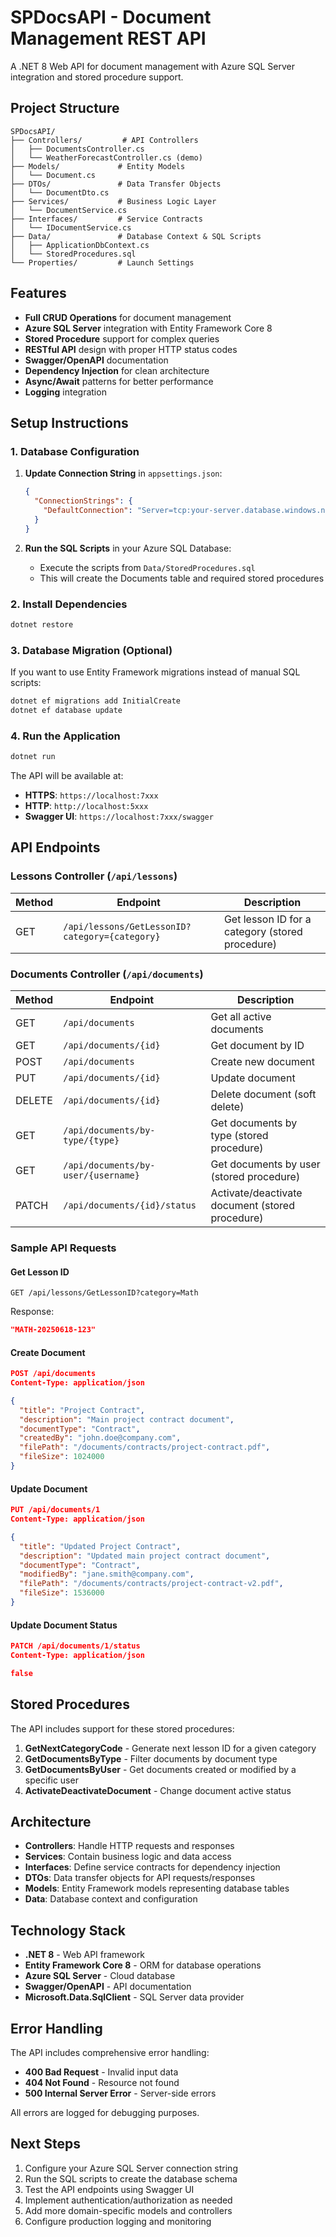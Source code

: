 # SPDocsAPI - Document Management REST API

A .NET 8 Web API for document management with Azure SQL Server integration and stored procedure support.

## Project Structure

```
SPDocsAPI/
├── Controllers/         # API Controllers
│   ├── DocumentsController.cs
│   └── WeatherForecastController.cs (demo)
├── Models/             # Entity Models
│   └── Document.cs
├── DTOs/               # Data Transfer Objects
│   └── DocumentDto.cs
├── Services/           # Business Logic Layer
│   └── DocumentService.cs
├── Interfaces/         # Service Contracts
│   └── IDocumentService.cs
├── Data/               # Database Context & SQL Scripts
│   ├── ApplicationDbContext.cs
│   └── StoredProcedures.sql
└── Properties/         # Launch Settings
```

## Features

- **Full CRUD Operations** for document management
- **Azure SQL Server** integration with Entity Framework Core 8
- **Stored Procedure** support for complex queries
- **RESTful API** design with proper HTTP status codes
- **Swagger/OpenAPI** documentation
- **Dependency Injection** for clean architecture
- **Async/Await** patterns for better performance
- **Logging** integration

## Setup Instructions

### 1. Database Configuration

1. **Update Connection String** in `appsettings.json`:
   ```json
   {
     "ConnectionStrings": {
       "DefaultConnection": "Server=tcp:your-server.database.windows.net,1433;Initial Catalog=your-database;Persist Security Info=False;User ID=your-username;Password=your-password;MultipleActiveResultSets=False;Encrypt=True;TrustServerCertificate=False;Connection Timeout=30;"
     }
   }
   ```

2. **Run the SQL Scripts** in your Azure SQL Database:
   - Execute the scripts from `Data/StoredProcedures.sql`
   - This will create the Documents table and required stored procedures

### 2. Install Dependencies

```bash
dotnet restore
```

### 3. Database Migration (Optional)

If you want to use Entity Framework migrations instead of manual SQL scripts:

```bash
dotnet ef migrations add InitialCreate
dotnet ef database update
```

### 4. Run the Application

```bash
dotnet run
```

The API will be available at:
- **HTTPS**: `https://localhost:7xxx`
- **HTTP**: `http://localhost:5xxx`
- **Swagger UI**: `https://localhost:7xxx/swagger`

## API Endpoints

### Lessons Controller (`/api/lessons`)

| Method | Endpoint | Description |
|--------|----------|-------------|
| GET | `/api/lessons/GetLessonID?category={category}` | Get lesson ID for a category (stored procedure) |

### Documents Controller (`/api/documents`)

| Method | Endpoint | Description |
|--------|----------|-------------|
| GET | `/api/documents` | Get all active documents |
| GET | `/api/documents/{id}` | Get document by ID |
| POST | `/api/documents` | Create new document |
| PUT | `/api/documents/{id}` | Update document |
| DELETE | `/api/documents/{id}` | Delete document (soft delete) |
| GET | `/api/documents/by-type/{type}` | Get documents by type (stored procedure) |
| GET | `/api/documents/by-user/{username}` | Get documents by user (stored procedure) |
| PATCH | `/api/documents/{id}/status` | Activate/deactivate document (stored procedure) |

### Sample API Requests

#### Get Lesson ID
```http
GET /api/lessons/GetLessonID?category=Math
```

Response:
```json
"MATH-20250618-123"
```

#### Create Document
```json
POST /api/documents
Content-Type: application/json

{
  "title": "Project Contract",
  "description": "Main project contract document",
  "documentType": "Contract",
  "createdBy": "john.doe@company.com",
  "filePath": "/documents/contracts/project-contract.pdf",
  "fileSize": 1024000
}
```

#### Update Document
```json
PUT /api/documents/1
Content-Type: application/json

{
  "title": "Updated Project Contract",
  "description": "Updated main project contract document",
  "documentType": "Contract",
  "modifiedBy": "jane.smith@company.com",
  "filePath": "/documents/contracts/project-contract-v2.pdf",
  "fileSize": 1536000
}
```

#### Update Document Status
```json
PATCH /api/documents/1/status
Content-Type: application/json

false
```

## Stored Procedures

The API includes support for these stored procedures:

1. **GetNextCategoryCode** - Generate next lesson ID for a given category
2. **GetDocumentsByType** - Filter documents by document type
3. **GetDocumentsByUser** - Get documents created or modified by a specific user
4. **ActivateDeactivateDocument** - Change document active status

## Architecture

- **Controllers**: Handle HTTP requests and responses
- **Services**: Contain business logic and data access
- **Interfaces**: Define service contracts for dependency injection
- **DTOs**: Data transfer objects for API requests/responses
- **Models**: Entity Framework models representing database tables
- **Data**: Database context and configuration

## Technology Stack

- **.NET 8** - Web API framework
- **Entity Framework Core 8** - ORM for database operations
- **Azure SQL Server** - Cloud database
- **Swagger/OpenAPI** - API documentation
- **Microsoft.Data.SqlClient** - SQL Server data provider

## Error Handling

The API includes comprehensive error handling:
- **400 Bad Request** - Invalid input data
- **404 Not Found** - Resource not found
- **500 Internal Server Error** - Server-side errors

All errors are logged for debugging purposes.

## Next Steps

1. Configure your Azure SQL Server connection string
2. Run the SQL scripts to create the database schema
3. Test the API endpoints using Swagger UI
4. Implement authentication/authorization as needed
5. Add more domain-specific models and controllers
6. Configure production logging and monitoring 